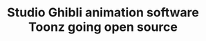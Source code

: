 ---
title: 'Studio Ghibli animation software Toonz going open source'
redirect_to:
  - 'https://discuss.pencil2d.org/t/studio-ghibli-animation-software-toonz-going-open-source/1142'
---